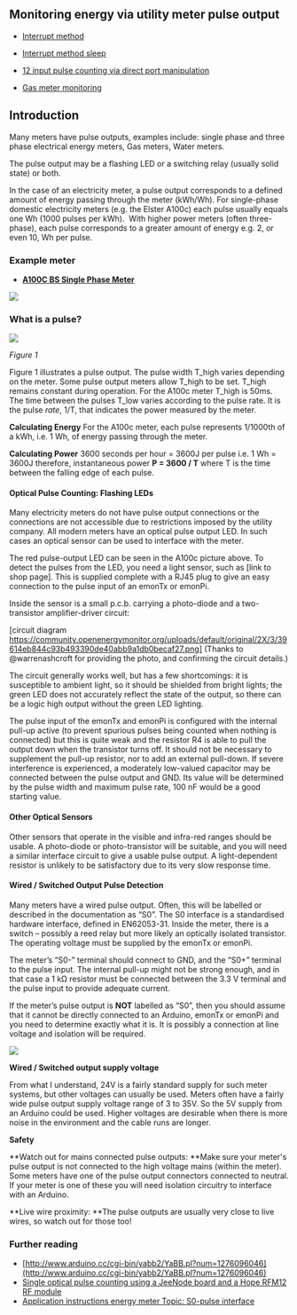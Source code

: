 ## Monitoring energy via utility meter pulse output

- [Interrupt method](interrupt-based-pulse-counter)

- [Interrupt method sleep](interrupt-based-pulse-counter-sleep)

- [12 input pulse counting via direct port manipulation](12-input-pulse-counting)

- [Gas meter monitoring](gas-meter-monitoring)

## Introduction

Many meters have pulse outputs, examples include: single phase and three phase electrical energy meters, Gas meters, Water meters.

The pulse output may be a flashing LED or a switching relay (usually solid state) or both.

In the case of an electricity meter, a pulse output corresponds to a defined amount of energy passing through the meter (kWh/Wh). For single-phase domestic electricity meters (e.g. the Elster A100c) each pulse usually equals one Wh (1000 pulses per kWh).  With higher power meters (often three-phase), each pulse corresponds to a greater amount of energy e.g. 2, or even 10, Wh per pulse.

### Example meter

- **[A100C BS Single Phase Meter](http://www.elstermetering.com/en/949.html)**

![](files/a100c.png)

### What is a pulse?

![](files/pulse.png)

_Figure 1_

Figure 1 illustrates a pulse output. The pulse width T_high varies depending on the meter. Some pulse output meters allow T_high to be set. T_high remains constant during operation. For the A100c meter T_high is 50ms. The time between the pulses T_low varies according to the pulse rate. It is the pulse *rate*, 1/T, that indicates the power measured by the meter.

**Calculating Energy**
For the A100c meter, each pulse represents 1/1000th of a kWh, i.e. 1 Wh, of energy passing through the meter.

**Calculating Power**
3600 seconds per hour = 3600J per pulse i.e. 1 Wh = 3600J
therefore, instantaneous power **P = 3600 / T** where T is the time between the falling edge of each pulse.

#### Optical Pulse Counting: Flashing LEDs

Many electricity meters do not have pulse output connections or the connections are not accessible due to restrictions imposed by the utility company. All modern meters have an optical pulse output LED. In such cases an optical sensor can be used to interface with the meter.

The red pulse-output LED can be seen in the A100c picture above. To detect the pulses from the LED, you need a light sensor, such as [link to shop page]. This is supplied complete with a RJ45 plug to give an easy connection to the pulse input of an emonTx or emonPi. 

Inside the sensor is a small p.c.b. carrying a photo-diode and a two-transistor amplifier-driver circuit:

[circuit diagram https://community.openenergymonitor.org/uploads/default/original/2X/3/39614eb844c93b493390de40abb9a1db0becaf27.png]
(Thanks to @warrenashcroft for providing the photo, and confirming the circuit details.)

The circuit generally works well, but has a few shortcomings: it is susceptible to ambient light, so it should be shielded from bright lights; the green LED does not accurately reflect the state of the output, so there can be a logic high output without the green LED lighting.

The pulse input of the emonTx and emonPi is configured with the internal pull-up active (to prevent spurious pulses being counted when nothing is connected) but this is quite weak and the resistor R4 is able to pull the output down when the transistor turns off. It should not be necessary to supplement the pull-up resistor, nor to add an external pull-down. If severe interference is experienced, a moderately low-valued capacitor may be connected between the pulse output and GND. Its value will be determined by the pulse width and maximum pulse rate, 100 nF would be a good starting value.

#### Other Optical Sensors

Other sensors that operate in the visible and infra-red ranges should be usable. A photo-diode or photo-transistor will be suitable, and you will need a similar interface circuit to give a usable pulse output. A light-dependent resistor is unlikely to be satisfactory due to its very slow response time.

#### Wired / Switched Output Pulse Detection

Many meters have a wired pulse output. Often, this will be labelled or described in the documentation as “S0”. The S0 interface is a standardised hardware interface, defined in EN62053-31. Inside the meter, there is a switch – possibly a reed relay but more likely an optically isolated transistor. The operating voltage must be supplied by the emonTx or emonPi.

The meter’s “S0-” terminal should connect to GND, and the “S0+” terminal to the pulse input. The internal pull-up might not be strong enough, and in that case a 1 kΩ resistor must be connected between the 3.3 V terminal and the pulse input to provide adequate current.

If the meter’s pulse output is **NOT** labelled as “S0”, then you should assume that it cannot be directly connected to an Arduino, emonTx or emonPi and you need to determine exactly what it is. It is possibly a connection at line voltage and isolation will be required.

![](files/a100conect.png)

**Wired / Switched output supply voltage**

From what I understand, 24V is a fairly standard supply for such meter systems, but other voltages can usually be used. Meters often have a fairly wide pulse output supply voltage range of 3 to 35V. So the 5V supply from an Arduino could be used. Higher voltages are desirable when there is more noise in the environment and the cable runs are longer.

**Safety**

**Watch out for mains connected pulse outputs: **Make sure your meter's pulse output is not connected to the high voltage mains (within the meter). Some meters have one of the pulse output connectors connected to neutral. If your meter is one of these you will need isolation circuitry to interface with an Arduino.

**Live wire proximity: **The pulse outputs are usually very close to live wires, so watch out for those too!

### **Further reading**

- [http://www.arduino.cc/cgi-bin/yabb2/YaBB.pl?num=1276096046](http://www.arduino.cc/cgi-bin/yabb2/YaBB.pl?num=1276096046)
- [Single optical pulse counting using a JeeNode board and a Hope RFM12 RF module](http://jeelabs.net/projects/cafe/wiki/Electricity_consumption_meter)
- [Application instructions energy meter Topic: S0-pulse interface](https://sbc-support.com/uploads/tx_srcproducts/Applicationnote_S0puls_output_EN_V1.1_01.pdf)
